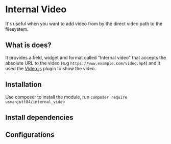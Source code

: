 # Internal Video

It's useful when you want to add video from by the direct video path to the filesystem.

## What is does?

It provides a field, widget and format called "Internal video" that accepts the absolute URL to the video (e.g `https://www.example.com/video.mp4`) and it used the [Video.js](https://videojs.com/) plugin to show the video.

## Installation
Use composer to install the module, run `composer require usmanjutt84/internal_video`

## Install dependencies

## Configurations